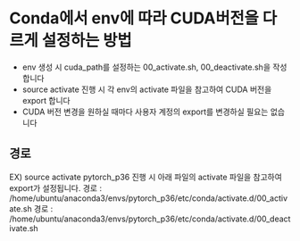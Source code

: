 # Conda에서 env에 따라 CUDA버전을 다르게 설정하는 방법

- env 생성 시 cuda_path를 설정하는 00_activate.sh, 00_deactivate.sh을 작성합니다
- source activate 진행 시 각 env의 activate 파일을 참고하여 CUDA 버전을 export 합니다
- CUDA 버전 변경을 원하실 때마다 사용자 계정의 export를 변경하실 필요는 없습니다


## 경로
EX) source activate pytorch_p36 진행 시 아래 파일의 activate 파일을 참고하여 export가 설정됩니다.
경로 : /home/ubuntu/anaconda3/envs/pytorch_p36/etc/conda/activate.d/00_activate.sh
경로 : /home/ubuntu/anaconda3/envs/pytorch_p36/etc/conda/activate.d/00_deactivate.sh
